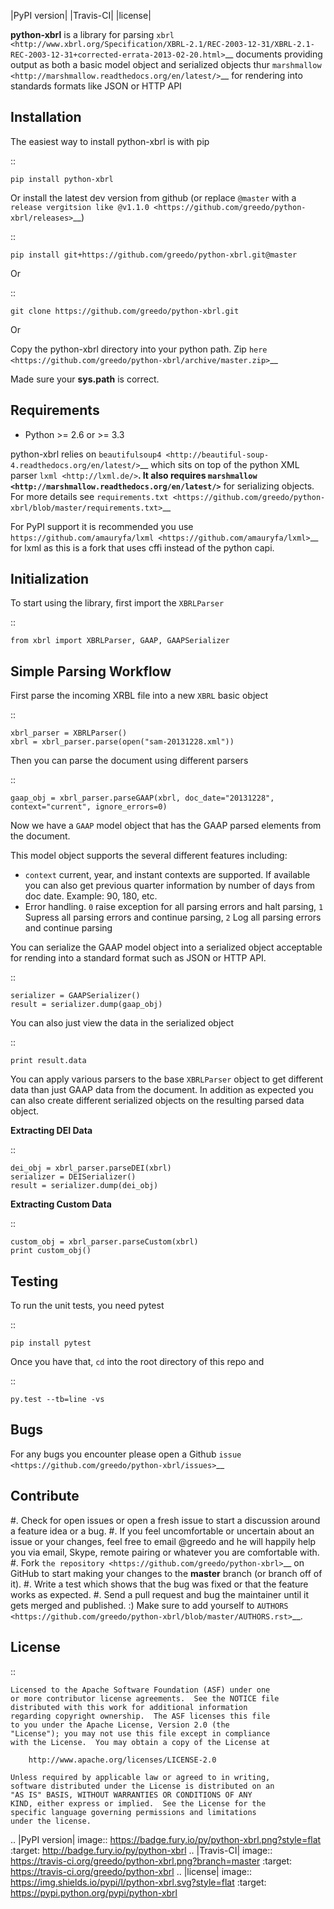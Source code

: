 |PyPI version| |Travis-CI| |license|

**python-xbrl** is a library for parsing
`xbrl <http://www.xbrl.org/Specification/XBRL-2.1/REC-2003-12-31/XBRL-2.1-REC-2003-12-31+corrected-errata-2013-02-20.html>`__
documents providing output as both a basic model object and serialized
objects thur
`marshmallow <http://marshmallow.readthedocs.org/en/latest/>`__ for
rendering into standards formats like JSON or HTTP API

Installation
------------

The easiest way to install python-xbrl is with pip

::

    pip install python-xbrl

Or install the latest dev version from github (or replace `@master` with a 
`release vergitsion like @v1.1.0 <https://github.com/greedo/python-xbrl/releases>`__)

::
    
    pip install git+https://github.com/greedo/python-xbrl.git@master
    
Or

::

    git clone https://github.com/greedo/python-xbrl.git

Or

Copy the python-xbrl directory into your python path. Zip 
`here <https://github.com/greedo/python-xbrl/archive/master.zip>`__
    
Made sure your **sys.path** is correct.

Requirements
------------

- Python >= 2.6 or >= 3.3

python-xbrl relies on `beautifulsoup4 <http://beautiful-soup-4.readthedocs.org/en/latest/>`__ 
which sits on top of the python XML parser `lxml <http://lxml.de/>`__. It also requires 
`marshmallow <http://marshmallow.readthedocs.org/en/latest/>`__ for serializing objects.
For more details see `requirements.txt <https://github.com/greedo/python-xbrl/blob/master/requirements.txt>`__

For PyPI support it is recommended you use `https://github.com/amauryfa/lxml <https://github.com/amauryfa/lxml>`__ for lxml as this is a fork that uses cffi instead of the python capi.

Initialization
--------------

To start using the library, first import the ``XBRLParser``

::

    from xbrl import XBRLParser, GAAP, GAAPSerializer

Simple Parsing Workflow
-----------------------

First parse the incoming XRBL file into a new ``XBRL`` basic object

::

    xbrl_parser = XBRLParser()
    xbrl = xbrl_parser.parse(open("sam-20131228.xml"))

Then you can parse the document using different parsers

::

    gaap_obj = xbrl_parser.parseGAAP(xbrl, doc_date="20131228", context="current", ignore_errors=0)

Now we have a ``GAAP`` model object that has the GAAP parsed elements
from the document.

This model object supports the several different features including:

-  ``context`` current, year, and instant contexts are supported. If available you can also get previous quarter information by number of days from doc date. Example: 90, 180, etc.
-  Error handling. ``0`` raise exception for all parsing errors and halt parsing, ``1`` Supress all parsing errors and continue parsing, ``2`` Log all parsing errors and continue parsing 

You can serialize the GAAP model object into a serialized object
acceptable for rending into a standard format such as JSON or HTTP API.

::

    serializer = GAAPSerializer()
    result = serializer.dump(gaap_obj)

You can also just view the data in the serialized object

::

    print result.data

You can apply various parsers to the base ``XBRLParser`` object to get
different data than just GAAP data from the document. In addition as
expected you can also create different serialized objects on the
resulting parsed data object.


**Extracting DEI Data**

::
    
    dei_obj = xbrl_parser.parseDEI(xbrl)
    serializer = DEISerializer()
    result = serializer.dump(dei_obj)
    
**Extracting Custom Data**

::
    
    custom_obj = xbrl_parser.parseCustom(xbrl)
    print custom_obj()

Testing
-------

To run the unit tests, you need pytest

::

    pip install pytest

Once you have that, ``cd`` into the root directory of this repo and

::

    py.test --tb=line -vs
    
Bugs
-------

For any bugs you encounter please open a Github
`issue <https://github.com/greedo/python-xbrl/issues>`__

Contribute
----------

#. Check for open issues or open a fresh issue to start a discussion around a feature idea or a bug. 
#. If you feel uncomfortable or uncertain about an issue or your changes, feel free to email @greedo and he will happily help you via email, Skype, remote pairing or whatever you are comfortable with.
#. Fork `the repository <https://github.com/greedo/python-xbrl>`__  on GitHub to start making your changes to the **master** branch (or branch off of it).
#. Write a test which shows that the bug was fixed or that the feature works as expected.
#. Send a pull request and bug the maintainer until it gets merged and published. :) Make sure to add yourself to `AUTHORS <https://github.com/greedo/python-xbrl/blob/master/AUTHORS.rst>`__.


License
-------

::

    Licensed to the Apache Software Foundation (ASF) under one
    or more contributor license agreements.  See the NOTICE file
    distributed with this work for additional information
    regarding copyright ownership.  The ASF licenses this file
    to you under the Apache License, Version 2.0 (the
    "License"); you may not use this file except in compliance
    with the License.  You may obtain a copy of the License at

        http://www.apache.org/licenses/LICENSE-2.0

    Unless required by applicable law or agreed to in writing,
    software distributed under the License is distributed on an
    "AS IS" BASIS, WITHOUT WARRANTIES OR CONDITIONS OF ANY
    KIND, either express or implied.  See the License for the
    specific language governing permissions and limitations
    under the license.

.. |PyPI version| image:: https://badge.fury.io/py/python-xbrl.png?style=flat
   :target: http://badge.fury.io/py/python-xbrl
.. |Travis-CI| image:: https://travis-ci.org/greedo/python-xbrl.png?branch=master
   :target: https://travis-ci.org/greedo/python-xbrl
.. |license| image:: https://img.shields.io/pypi/l/python-xbrl.svg?style=flat
    :target: https://pypi.python.org/pypi/python-xbrl

